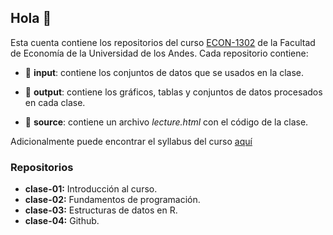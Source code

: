 ## Hola 👋

Esta cuenta contiene los repositorios del curso [ECON-1302](https://github.com/taller-r-202202) de la Facultad de Economía de la Universidad de los Andes. Cada repositorio contiene:

- :file_folder: **input**: contiene los conjuntos de datos que se usados en la clase.

- :file_folder: **output**: contiene los gráficos, tablas y conjuntos de datos procesados en cada clase. 

- :file_folder: **source**: contiene un archivo *lecture.html* con el código de la clase.

Adicionalmente puede encontrar el syllabus del curso [aquí](https://github.com/taller-r-202202/.github/blob/main/syllabus.pdf)

### Repositorios
- **clase-01:** Introducción al curso.
- **clase-02:** Fundamentos de programación.
- **clase-03:** Estructuras de datos en R.
- **clase-04:** Github.


